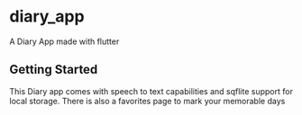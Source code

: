 # diary_app

A Diary App made with flutter

## Getting Started

This Diary app comes with speech to text capabilities and sqflite support for local storage.
There is also a favorites page to mark your memorable days
